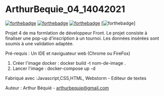 # ArthurBequie_04_14042021
[![forthebadge](https://forthebadge.com/images/badges/uses-html.svg)](https://forthebadge.com) [![forthebadge](https://forthebadge.com/images/badges/uses-css.svg)](https://forthebadge.com) [![forthebadge](https://forthebadge.com/images/badges/made-with-javascript.svg)](https://forthebadge.com) [![forthebadge](https://forthebadge.com/images/badges/powered-by-electricity.svg)]

Projet 4 de ma formlation de développeur Front. Le projet consiste à finaliser une pop-up d'inscription à un tournoi. Les données insérées sont soumis à une validation adaptée. 

Pré-requis : 
Un IDE et naviguateur web (Chrome ou FireFox)

1. Créer l'image docker : docker build -t nom-de-image .
2. Lancer l'image : docker-compose up -d


Fabriqué avec :Javascript,CSS,HTML, Webstorm - Editeur de textes


Auteur : Arthur Béquié - arthurbequie@gmail.com
